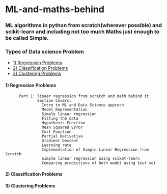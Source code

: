 # ML-and-maths-behind
### ML algorithms in python from scratch(wherever possible) and scikit-learn and including not too much Maths just enough to be called Simple. 

### Types of Data science Problem
* [1) Regression Problems](#1)
* [2) Classification Problems](#2)
* [3) Clustering Problems](#3)


####    1) Regression Problems
          Part 1: linear regression from scratch and math behind it.
                  Section Covers:
                    Intro to ML and Data Science approch
                    Model Representation
                    Simple linear regression
                    Fitting the data
                    Hypothesis Function
                    Mean Squared Error
                    Cost Function
                    Partial Derivative
                    Gradient Descent
                    Learning rate
                    Implementation of Simple Linear Regression from Scratch
                    Simple linear regression using sciket-learn
                    Comparing predictions of both model using test set

#### 2) Classification Problems
#### 3) Clustering Problems
